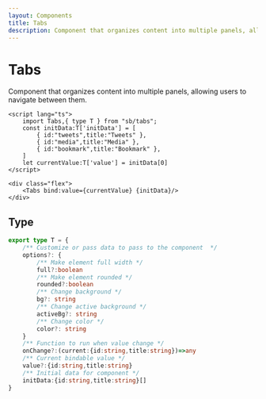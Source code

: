 ```yaml
---
layout: Components
title: Tabs
description: Component that organizes content into multiple panels, allowing users to navigate between them.
---
```

<script lang="ts">
    import Tabs,{ type T } from "sb/tabs";
    const initData:T['initData'] = [
        { id:"tweets",title:"Tweets" },
        { id:"media",title:"Media" },
        { id:"bookmark",title:"Bookmark" },
    ]
    let currentValue:T['value'] = initData[0]
</script>

# Tabs
Component that organizes content into multiple panels, allowing users to navigate between them.

<div class="flex">
    <Tabs bind:value={currentValue} {initData}/>
</div>

```svelte
<script lang="ts">
    import Tabs,{ type T } from "sb/tabs";
    const initData:T['initData'] = [
        { id:"tweets",title:"Tweets" },
        { id:"media",title:"Media" },
        { id:"bookmark",title:"Bookmark" },
    ]
    let currentValue:T['value'] = initData[0]
</script>

<div class="flex">
    <Tabs bind:value={currentValue} {initData}/>
</div>
```

## Type
```ts
export type T = {
    /** Customize or pass data to pass to the component  */
    options?: {
        /** Make element full width */
        full?:boolean
        /** Make element rounded */
        rounded?:boolean
        /** Change background */
        bg?: string
        /** Change active background */
        activeBg?: string
        /** Change color */
        color?: string
    }
    /** Function to run when value change */
    onChange?:(current:{id:string,title:string})=>any
    /** Current bindable value */
    value?:{id:string,title:string}
    /** Initial data for component */
    initData:{id:string,title:string}[]
}
```